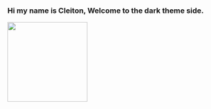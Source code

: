 ### Hi my name is Cleiton, Welcome to the dark theme side.


<img height="180em" src="https://cdn-0.imagensemoldes.com.br/wp-content/uploads/2020/06/Cartoon-Darth-Vader-PNG-Star-Wars-PNG.png"/>
<div>
  
</div>
